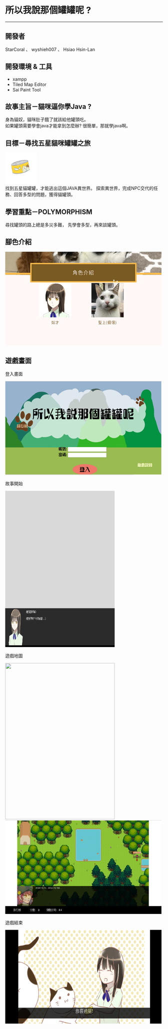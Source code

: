 # 所以我說那個罐罐呢 ?
---

## 開發者

StarCoral 、 wyshieh007 、 Hsiao Hsin-Lan

開發環境 & 工具
---

+ xampp
+ Tiled Map Editor
+ Sai Paint Tool


故事主旨－貓咪逼你學Java ?
---
身為貓奴，貓咪肚子餓了就該給他罐頭吃。  
如果罐頭需要學會java才能拿到怎麼辦? 很簡單，那就學java啊。  

目標－尋找五星貓咪罐罐之旅
---
<div><img width="100" height="100" src="https://github.com/StarCoral/Where_is_can/blob/master/picture/%E9%A0%82%E7%B4%9A%E7%BD%90%E9%A0%AD.png"/></div>
找到五星貓罐罐，才能逃出這個JAVA異世界。  
探索異世界，完成NPC交代的任務、回答多型的問題，獲得貓罐頭。  

學習重點－POLYMORPHISM
---
尋找罐頭的路上總是多災多難，
先學會多型，再來談罐頭。

## 腳色介紹
<div><img width="500" height="300" src="https://github.com/StarCoral/Where_is_can/blob/master/picture/%E8%A7%92%E8%89%B2.png"/></div>  

## 遊戲畫面

登入畫面  

<div ><img width="500" height="300" src="https://github.com/StarCoral/Where_is_can/blob/master/picture/%E7%99%BB%E9%8C%84%E7%95%AB%E9%9D%A2.PNG"/></div>  

故事開始  

<div><img width="350" height="500" src="https://github.com/StarCoral/Where_is_can/blob/master/picture/%E6%95%85%E4%BA%8B%E9%96%8B%E5%A7%8B.PNG"/></div>  

遊戲地圖  


<div ><img width="350" height="500" src="https://github.com/StarCoral/Where_is_can/blob/master/picture/%E9%81%8A%E6%88%B2%E9%96%8B%E5%A7%8B02.PNGg"/></div>  

<div ><img width="500" height="300" src="https://github.com/StarCoral/Where_is_can/blob/master/picture/%E8%88%87npc%E5%B0%8D%E8%A9%B1.PNG"/></div>  

遊戲結束  

<div><img width="500" height="300" src="https://github.com/StarCoral/Where_is_can/blob/master/picture/%E9%80%9A%E9%97%9C%E5%9C%96.PNG"/></div>  

